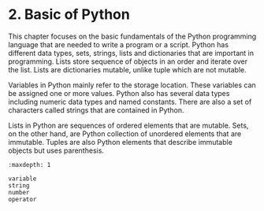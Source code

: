# 2. Basic of Python

This chapter focuses on the basic fundamentals of the Python programming language that are needed to write a program or a script. Python has different data types, sets, strings, lists and dictionaries that are important in programming. Lists store sequence of objects in an order and iterate over the list. Lists are dictionaries mutable, unlike tuple which are not mutable.

Variables in Python mainly refer to the storage location. These variables can be assigned one or more values. Python also has several data types including numeric data types and named constants. There are also a set of characters called strings that are contained in Python.

Lists in Python are sequences of ordered elements that are mutable. Sets, on the other hand, are Python collection of unordered elements that are immutable. Tuples are also Python elements that describe immutable objects but uses parenthesis.

```{toctree}
:maxdepth: 1

variable
string
number
operator
```
